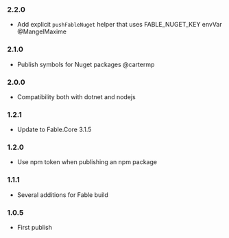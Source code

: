 ### 2.2.0

* Add explicit `pushFableNuget` helper that uses FABLE_NUGET_KEY envVar @MangelMaxime


### 2.1.0

* Publish symbols for Nuget packages @cartermp

### 2.0.0

* Compatibility both with dotnet and nodejs

### 1.2.1

* Update to Fable.Core 3.1.5

### 1.2.0

* Use npm token when publishing an npm package

### 1.1.1

* Several additions for Fable build

### 1.0.5

* First publish